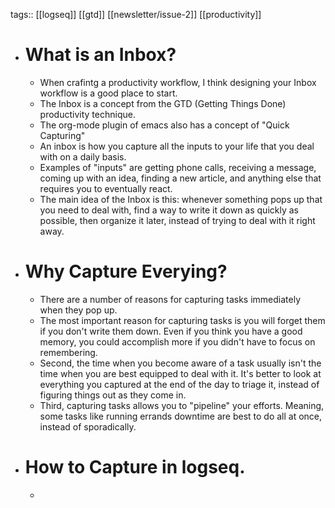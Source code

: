 tags:: [[logseq]] [[gtd]] [[newsletter/issue-2]] [[productivity]]

- # What is an Inbox?
	- When crafintg a productivity workflow, I think designing your Inbox workflow is a good place to start.
	- The Inbox is a concept from the GTD (Getting Things Done) productivity technique.
	- The org-mode plugin of emacs also has a concept of "Quick Capturing"
	- An inbox is how you capture all the inputs to your life that you deal with on a daily basis.
	- Examples of "inputs" are getting phone calls, receiving a message, coming up with an idea, finding a new article, and anything else that requires you to eventually react.
	- The main idea of the Inbox is this: whenever something pops up that you need to deal with, find a way to write it down as quickly as possible, then organize it later, instead of trying to deal with it right away.
- # Why Capture Everying?
	- There are a number of reasons for capturing tasks immediately when they pop up.
	- The most important reason for capturing tasks is you will forget them if you don't write them down.  Even if you think you have a good memory, you could accomplish more if you didn't have to focus on remembering.
	- Second, the time when you become aware of a task usually isn't the time when you are best equipped to deal with it. It's better to look at everything you captured at the end of the day to triage it, instead of figuring things out as they come in.
	- Third, capturing tasks allows you to "pipeline" your efforts. Meaning, some tasks like running errands downtime are best to do all at once, instead of sporadically.
- # How to Capture in logseq.
	-